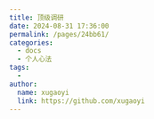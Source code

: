 ```yaml
---
title: 顶级调研
date: 2024-08-31 17:36:00
permalink: /pages/24bb61/
categories: 
  - docs
  - 个人心法
tags: 
  - 
author: 
  name: xugaoyi
  link: https://github.com/xugaoyi
---
```

